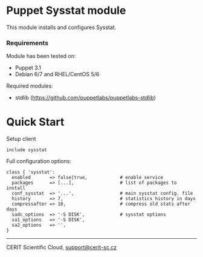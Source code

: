 # Puppet Sysstat module

This module installs and configures Sysstat.

### Requirements

Module has been tested on:

* Puppet 3.1
* Debian 6/7 and RHEL/CentOS 5/6

Required modules:

* stdlib (https://github.com/puppetlabs/puppetlabs-stdlib)

# Quick Start

Setup client

```puppet
include sysstat
```

Full configuration options:

```puppet
class { 'sysstat':
  enabled       => false|true,            # enable service
  packages      => [...],                 # list of packages to install
  conf_sysstat  => '...',                 # main sysstat config. file
  history       => 7,                     # statistics history in days
  compressafter => 10,                    # compress old stats after days
  sadc_options  => '-S DISK',             # sysstat options
  sa1_options   => '-S DISK',
  sa2_options   => '',
}
```

***

CERIT Scientific Cloud, <support@cerit-sc.cz>

